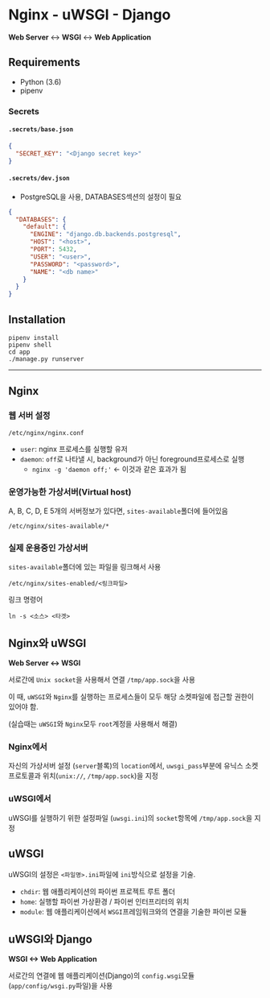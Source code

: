 # Nginx - uWSGI - Django

**Web Server** <-> **WSGI** <-> **Web Application**

## Requirements

- Python (3.6)
- pipenv

### Secrets

#### `.secrets/base.json`

```json
{
  "SECRET_KEY": "<Django secret key>"
}
```

#### `.secrets/dev.json`

- PostgreSQL을 사용, DATABASES섹션의 설정이 필요

```json
{
  "DATABASES": {
    "default": {
      "ENGINE": "django.db.backends.postgresql",
      "HOST": "<host>",
      "PORT": 5432,
      "USER": "<user>",
      "PASSWORD": "<password>",
      "NAME": "<db name>"
    }
  }
}
```

## Installation

```
pipenv install
pipenv shell
cd app
./manage.py runserver
```

---

## Nginx

### 웹 서버 설정

```
/etc/nginx/nginx.conf
```

- `user`: nginx 프로세스를 실행할 유저
- `daemon`: `off`로 나타낼 시, background가 아닌 foreground프로세스로 실행
	- `nginx -g 'daemon off;'` <- 이것과 같은 효과가 됨

### 운영가능한 가상서버(Virtual host)

A, B, C, D, E 5개의 서버정보가 있다면, `sites-available`폴더에 들어있음

```
/etc/nginx/sites-available/*
```

### 실제 운용중인 가상서버

`sites-available`폴더에 있는 파일을 링크해서 사용

```
/etc/nginx/sites-enabled/<링크파일>
```

링크 명령어

```
ln -s <소스> <타겟>
```


## Nginx와 uWSGI

**Web Server <-> WSGI**

서로간에 `Unix socket`을 사용해서 연결 `/tmp/app.sock`을 사용

이 때, `uWSGI`와 `Nginx`를 실행하는 프로세스들이 모두 해당 소켓파일에 접근할 권한이 있어야 함.

(실습때는 `uWSGI`와 `Nginx`모두 `root`계정을 사용해서 해결)

### Nginx에서

자신의 가상서버 설정 (`server`블록)의 `location`에서, `uwsgi_pass`부분에 유닉스 소켓 프로토콜과 위치(`unix://`, `/tmp/app.sock`)을 지정

### uWSGI에서

uWSGI를 실행하기 위한 설정파일 (`uwsgi.ini`)의 `socket`항목에 `/tmp/app.sock`을 지정

## uWSGI

uWSGI의 설정은 `<파일명>.ini`파일에 `ini`방식으로 설정을 기술.

- `chdir`: 웹 애플리케이션의 파이썬 프로젝트 루트 폴더
- `home`: 실행할 파이썬 가상환경 / 파이썬 인터프리터의 위치
- `module`: 웹 애플리케이션에서 `WSGI`프레임워크와의 연결을 기술한 파이썬 모듈

## uWSGI와 Django

**WSGI <-> Web Application**

서로간의 연결에 웹 애플리케이션(Django)의 `config.wsgi`모듈 (`app/config/wsgi.py`파일)을 사용
